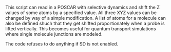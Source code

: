 This script can read in a POSCAR with selective dynamics and shift the Z values of some atoms by a specified value. 
All three XYZ values can be changed by way of a simple modification. A list of atoms for a molecule can also be defined shuch that they get shifted proportionately when a probe is lifted vertically. This becomes useful for quantum transport simulations where single molecule junctions are modeled. 

The code refuses to do anything if SD is not enabled. 
